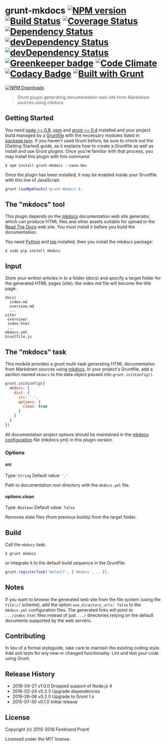 # grunt-mkdocs [![NPM version](https://badge.fury.io/js/grunt-mkdocs.png)](http://badge.fury.io/js/grunt-mkdocs) [![Build Status](https://travis-ci.org/prantlf/grunt-mkdocs.png)](https://travis-ci.org/prantlf/grunt-mkdocs) [![Coverage Status](https://coveralls.io/repos/prantlf/grunt-mkdocs/badge.svg)](https://coveralls.io/r/prantlf/grunt-mkdocs) [![Dependency Status](https://david-dm.org/prantlf/grunt-mkdocs.svg)](https://david-dm.org/prantlf/grunt-mkdocs) [![devDependency Status](https://david-dm.org/prantlf/grunt-mkdocs/dev-status.svg)](https://david-dm.org/prantlf/grunt-mkdocs#info=devDependencies) [![devDependency Status](https://david-dm.org/prantlf/grunt-mkdocs/peer-status.svg)](https://david-dm.org/prantlf/grunt-mkdocs#info=peerDependencies) [![Greenkeeper badge](https://badges.greenkeeper.io/prantlf/grunt-mkdocs.svg)](https://greenkeeper.io/) [![Code Climate](https://codeclimate.com/github/prantlf/grunt-mkdocs/badges/gpa.svg)](https://codeclimate.com/github/prantlf/grunt-mkdocs) [![Codacy Badge](https://www.codacy.com/project/badge/f3896e8dfa5342b8add12d50390edfcd)](https://www.codacy.com/public/prantlf/grunt-mkdocs) [![Built with Grunt](https://cdn.gruntjs.com/builtwith.png)](http://gruntjs.com/)

[![NPM Downloads](https://nodei.co/npm/grunt-mkdocs.png?downloads=true&stars=true)](https://www.npmjs.com/package/grunt-mkdocs)

> Grunt plugin generating documentation web site from Markdown sources
  using mkdocs

## Getting Started

You need [node >= 0.8][node], [npm] and [grunt >= 0.4][Grunt] installed
and your project build managed by a [Gruntfile] with the necessary modules
listed in [package.json].  If you haven't used Grunt before, be sure to
check out the [Getting Started] guide, as it explains how to create a
Gruntfile as well as install and use Grunt plugins.  Once you're familiar
with that process, you may install this plugin with this command:

```shell
$ npm install grunt-mkdocs --save-dev
```

Once the plugin has been installed, it may be enabled inside your Gruntfile
with this line of JavaScript:

```js
grunt.loadNpmTasks('grunt-mkdocs');
```

## The "mkdocs" tool

This plugin depends on the [mkdocs] documentation web site generator,
which can produce HTML files and other assets suitable for upload to
the [Read The Docs] web site.  You must install it before you build
the documentation.

You need [Python] and [pip] installed, then you install the mkdocs package:

```shell
$ sudo pip install mkdocs
```

## Input

Store your written articles in to a folder (docs) and specify a target
folder for the generated HTML pages (site); the index.md file will become
the title page:

```text
docs/
  index.md
  overview.md
  ...
site/
 overview/
 index.html
 ...
mkdocs.yml
Gruntfile.js
```

## The "mkdocs" task

This module provides a grunt multi-task generating HTML documentation from
Markdown sources using [mkdocs].  In your project's Gruntfile, add a section
named `mkdocs` to the data object passed into `grunt.initConfig()`.

```js
grunt.initConfig({
  mkdocs: {
    dist: {
      src: '.',
      options: {
        clean: true
      }
    }
  }
})
```

All documentation project options should be maintained in the
[mkdocs configuration] file (mkdocs.yml) in this plugin version.

### Options

#### src
Type: `String`
Default value: `'.'`

Path to documentation root directory with the `mkdocs.yml` file.

#### options.clean
Type: `Boolean`
Default value: `false`

Removes stale files (from previous builds) from the target folder.

## Build

Call the `mkdocs` task:

```shell
$ grunt mkdocs
```

or integrate it to the default build sequence in the Gruntfile:

```js
grunt.registerTask('default', ['mkdocs', ...]);
```

## Notes

If you want to browse the generated web site from the file system (using
the `file://` scheme), add the option `use_directory_urls: false` to the
`mkdocs.yml` configuration files.  The generated links will point to
`.../index.html` files instead of just `.../` directories relying on the
default documents supported by the web servers.

## Contributing

In lieu of a formal styleguide, take care to maintain the existing coding
style.  Add unit tests for any new or changed functionality. Lint and test
your code using Grunt.

## Release History

 * 2018-04-27   v1.0.0   Dropped support of Node.js 4
 * 2016-02-24   v0.2.3   Upgrade dependencies
 * 2016-26-08   v0.2.0   Upgrade to Grunt 1.x
 * 2015-07-30   v0.1.0   Initial release

## License

Copyright (c) 2015-2018 Ferdinand Prantl

Licensed under the MIT license.

[node]: http://nodejs.org
[npm]: http://npmjs.org
[package.json]: https://docs.npmjs.com/files/package.json
[Grunt]: https://gruntjs.com
[Gruntfile]: http://gruntjs.com/sample-gruntfile
[Getting Gtarted]: https://github.com/gruntjs/grunt/wiki/Getting-started
[Python]: https://www.python.org
[pip]: http://pip.readthedocs.org/en/latest/installing.html
[mkdocs]: http://www.mkdocs.org
[mkdocs configuration]: http://www.mkdocs.org/user-guide/configuration
[Read The Docs]: https://readthedocs.org
